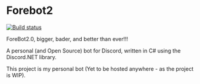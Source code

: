 # Forebot2
[![Build status](https://ci.appveyor.com/api/projects/status/6xxjvks96c12wpbq?svg=true)](https://ci.appveyor.com/project/Darvillien37/forebot2)


ForeBot2.0, bigger, bader, and better than ever!!!

A personal (and Open Source) bot for Discord, written in C# using the Discord.NET library.

This project is my personal bot (Yet to be hosted anywhere - as the project is WIP).